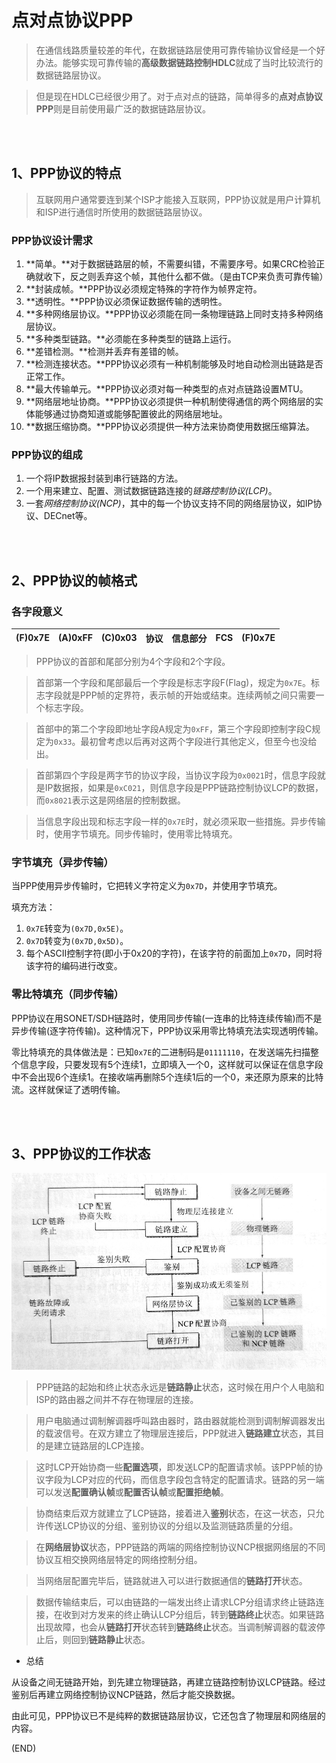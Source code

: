# 点对点协议PPP    

> 在通信线路质量较差的年代，在数据链路层使用可靠传输协议曾经是一个好办法。能够实现可靠传输的**高级数据链路控制HDLC**就成了当时比较流行的数据链路层协议。    

> 但是现在HDLC已经很少用了。对于点对点的链路，简单得多的**点对点协议PPP**则是目前使用最广泛的数据链路层协议。    


<br />
<br />

## 1、PPP协议的特点    

> 互联网用户通常要连到某个ISP才能接入互联网，PPP协议就是用户计算机和ISP进行通信时所使用的数据链路层协议。    

### PPP协议设计需求    

1. **简单。**对于数据链路层的帧，不需要纠错，不需要序号。如果CRC检验正确就收下，反之则丢弃这个帧，其他什么都不做。（是由TCP来负责可靠传输）    
2. **封装成帧。**PPP协议必须规定特殊的字符作为帧界定符。        
3. **透明性。**PPP协议必须保证数据传输的透明性。        
4. **多种网络层协议。**PPP协议必须能在同一条物理链路上同时支持多种网络层协议。        
5. **多种类型链路。**必须能在多种类型的链路上运行。        
6. **差错检测。**检测并丢弃有差错的帧。    
7. **检测连接状态。**PPP协议必须有一种机制能够及时地自动检测出链路是否正常工作。    
8. **最大传输单元。**PPP协议必须对每一种类型的点对点链路设置MTU。    
9. **网络层地址协商。**PPP协议必须提供一种机制使得通信的两个网络层的实体能够通过协商知道或能够配置彼此的网络层地址。    
10. **数据压缩协商。**PPP协议必须提供一种方法来协商使用数据压缩算法。    


### PPP协议的组成    

1. 一个将IP数据报封装到串行链路的方法。    
2. 一个用来建立、配置、测试数据链路连接的*链路控制协议(LCP)*。    
3. 一套*网络控制协议(NCP)*，其中的每一个协议支持不同的网络层协议，如IP协议、DECnet等。  


<br />
<br />

## 2、PPP协议的帧格式    

### 各字段意义    

|(F)0x7E|(A)0xFF|(C)0x03|协议|信息部分|FCS|(F)0x7E|  
|-|-|-|-|-|-|-|   

> PPP协议的首部和尾部分别为4个字段和2个字段。    

> 首部第一个字段和尾部最后一个字段是标志字段F(Flag)，规定为`0x7E`。标志字段就是PPP帧的定界符，表示帧的开始或结束。连续两帧之间只需要一个标志字段。    

> 首部中的第二个字段即地址字段A规定为`0xFF`，第三个字段即控制字段C规定为`0x33`。最初曾考虑以后再对这两个字段进行其他定义，但至今也没给出。    

> 首部第四个字段是两字节的协议字段，当协议字段为`0x0021`时，信息字段就是IP数据报，如果是`0xC021`，则信息字段是PPP链路控制协议LCP的数据，而`0x8021`表示这是网络层的控制数据。    

> 当信息字段出现和标志字段一样的`0x7E`时，就必须采取一些措施。异步传输时，使用字节填充。同步传输时，使用零比特填充。    




### 字节填充（异步传输）      

当PPP使用异步传输时，它把转义字符定义为`0x7D`，并使用字节填充。    

填充方法：  
1. `0x7E`转变为`(0x7D,0x5E)`。    
2. `0x7D`转变为`(0x7D,0x5D)`。    
3. 每个ASCII控制字符(即小于0x20的字符)，在该字符的前面加上`0x7D`，同时将该字符的编码进行改变。    

### 零比特填充（同步传输）    

PPP协议在用SONET/SDH链路时，使用同步传输(一连串的比特连续传输)而不是异步传输(逐字符传输)。这种情况下，PPP协议采用零比特填充法实现透明传输。    

零比特填充的具体做法是：已知`0x7E`的二进制码是`01111110`，在发送端先扫描整个信息字段，只要发现有5个连续1，立即填入一个0，这样就可以保证在信息字段中不会出现6个连续1。在接收端再删除5个连续1后的一个0，来还原为原来的比特流。这样就保证了透明传输。    


<br />
<br />

## 3、PPP协议的工作状态    

<img src="Images/PPP_Status.jpg" />  

> PPP链路的起始和终止状态永远是**链路静止**状态，这时候在用户个人电脑和ISP的路由器之间并不存在物理层的连接。    

> 用户电脑通过调制解调器呼叫路由器时，路由器就能检测到调制解调器发出的载波信号。在双方建立了物理层连接后，PPP就进入**链路建立**状态，其目的是建立链路层的LCP连接。    

> 这时LCP开始协商一些**配置选项**，即发送LCP的配置请求帧。该PPP帧的协议字段为LCP对应的代码，而信息字段包含特定的配置请求。链路的另一端可以发送**配置确认帧**或**配置否认帧**或**配置拒绝帧**。    

> 协商结束后双方就建立了LCP链路，接着进入**鉴别**状态，在这一状态，只允许传送LCP协议的分组、鉴别协议的分组以及监测链路质量的分组。    

> 在**网络层协议**状态，PPP链路的两端的网络控制协议NCP根据网络层的不同协议互相交换网络层特定的网络控制分组。    

> 当网络层配置完毕后，链路就进入可以进行数据通信的**链路打开**状态。    

> 数据传输结束后，可以由链路的一端发出终止请求LCP分组请求终止链路连接，在收到对方发来的终止确认LCP分组后，转到**链路终止**状态。如果链路出现故障，也会从**链路打开**状态转到**链路终止**状态。当调制解调器的载波停止后，则回到**链路静止**状态。      

- 总结        

从设备之间无链路开始，到先建立物理链路，再建立链路控制协议LCP链路。经过鉴别后再建立网络控制协议NCP链路，然后才能交换数据。    

由此可见，PPP协议已不是纯粹的数据链路层协议，它还包含了物理层和网络层的内容。    

(END)    
